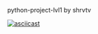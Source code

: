 python-project-lvl1 by shrvtv

[![asciicast](https://asciinema.org/a/Da0Ma3E3Z8qlsbHNrmCl5VbHx)](https://asciinema.org/a/Da0Ma3E3Z8qlsbHNrmCl5VbHx)
